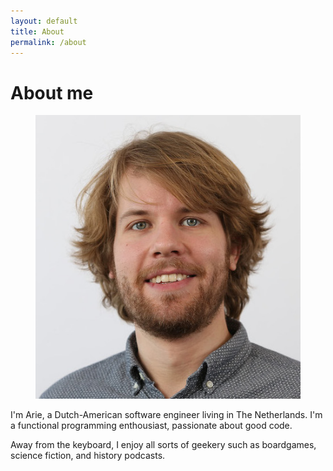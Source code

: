```yaml
---
layout: default
title: About
permalink: /about
---
```


# About me

<figure class="my-picture"><img src="/static/images/me.jpeg" alt="Arie Bovenberg smiling" title="Arie Bovenberg">
</figure>

I'm Arie, a Dutch-American software engineer living in The Netherlands.
I'm a functional programming enthousiast, passionate about good code.

Away from the keyboard, I enjoy all sorts of geekery such as boardgames,
science fiction, and history podcasts.
